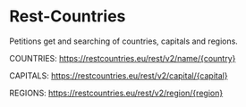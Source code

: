 # Rest-Countries
Petitions get and searching of countries, capitals and regions.

COUNTRIES: https://restcountries.eu/rest/v2/name/{country} 

CAPITALS: https://restcountries.eu/rest/v2/capital/{capital}

REGIONS: https://restcountries.eu/rest/v2/region/{region} 
